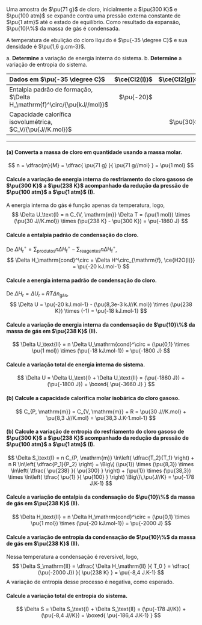 Uma amostra de $\pu{71 g}$ de cloro, inicialmente a $\pu{300 K}$ e $\pu{100 atm}$ se expande contra uma pressão externa constante de $\pu{1 atm}$ até o estado de equilíbrio. Como resultado da expansão, $\pu{10}\%$ da massa de gás é condensada.

A temperatura de ebulição do cloro líquido é $\pu{-35 \degree C}$ e sua densidade é $\pu{1,6 g.cm-3}$.

a. **Determine** a variação de energia interna do sistema.
b. **Determine** a variação de entropia do sistema.

| Dados em $\pu{-35 \degree C}$                                           | $\ce{Cl2(l)}$ | $\ce{Cl2(g)}$ |
| :---------------------------------------------------------------------- | ------------: | ------------: |
| Entalpia padrão de formação, $\Delta H_\mathrm{f}^\circ/{\pu{kJ//mol}}$ |    $\pu{-20}$ |               |
| Capacidade calorífica isovolumétrica, $C_V/{\pu{J//K.mol}}$             |               |     $\pu{30}$ |

---

#### **(a)** Converta a massa de cloro em quantidade usando a massa molar.

$$
    n = \dfrac{m}{M} = \dfrac{ \pu{71 g} }{ \pu{71 g//mol} } = \pu{1 mol}
$$

#### Calcule a variação de energia interna do resfriamento do cloro gasoso de $\pu{300 K}$ a $\pu{238 K}$ acompanhado da redução da pressão de $\pu{100 atm}$ a $\pu{1 atm}$ (I).

A energia interna do gás é função apenas da temperatura, logo,
$$
    \Delta U_\text{I}
        = n C_{V, \mathrm{m}} \Delta T
        = (\pu{1 mol}) \times (\pu{30 J//K.mol}) \times (\pu{238 K} - \pu{300 K})
        = \pu{-1860 J}
$$

#### Calcule a entalpia padrão de condensação do cloro.

De $\Delta H_\mathrm{r}^\circ = \sum_\text{produtos} n \Delta H^\circ_\mathrm{f} - \sum_\text{reagentes} n \Delta H^\circ_\mathrm{f}$,
$$
   \Delta H_\mathrm{cond}^\circ 
        = \Delta H^\circ_{\mathrm{f}, \ce{H2O(l)}} 
        = \pu{-20 kJ.mol-1}
$$

#### Calcule a energia interna padrão de condensação do cloro.

De $\Delta H_\mathrm{r} = \Delta U_\mathrm{r} + RT\Delta n_\text{gás}$,
$$
    \Delta U
        = \pu{-20 kJ.mol-1} - (\pu{8,3e-3 kJ//K.mol}) \times (\pu{238 K}) \times (-1)
        = \pu{-18 kJ.mol-1}
$$

#### Calcule a variação de energia interna da condensação de $\pu{10}\%$ da massa de gás em $\pu{238 K}$ (II).

$$
    \Delta U_\text{II}
        = n \Delta U_\mathrm{cond}^\circ  
        =  (\pu{0,1} \times \pu{1 mol}) \times (\pu{-18 kJ.mol-1})
        = \pu{-1800 J}
$$

#### Calcule a variação total de energia interna do sistema.

$$
    \Delta U
        = \Delta U_\text{I} + \Delta U_\text{II}
        = (\pu{-1860 J}) + (\pu{-1800 J})
        = \boxed{ \pu{-3660 J} }
$$

#### **(b)** Calcule a capacidade calorífica molar isobárica do cloro gasoso.

$$
    C_{P, \mathrm{m}} 
        = C_{V, \mathrm{m}} + R
        = \pu{30 J//K.mol} + \pu{8,3 J//K.mol}
        = \pu{38,3 J.K-1.mol-1}
$$

#### **(b)** Calcule a variação de entropia do resfriamento do cloro gasoso de $\pu{300 K}$ a $\pu{238 K}$ acompanhado da redução da pressão de $\pu{100 atm}$ a $\pu{1 atm}$ (I).

$$
    \Delta S_\text{I}
        = n C_{P, \mathrm{m}} \ln\left( \dfrac{T_2}{T_1} \right) 
            + n R \ln\left( \dfrac{P_1}{P_2} \right)
        =  \Big\{ (\pu{1}) \times (\pu{8,3}) \times \ln\left( \tfrac{ \pu{238} }{ \pu{300} } \right) 
            + (\pu{1}) \times (\pu{38,3}) \times \ln\left( \tfrac{ \pu{1} }{ \pu{100} } \right) \Big\}\,\pu{J//K}
        = \pu{-178 J.K-1}
$$

#### Calcule a variação de entalpia da condensação de $\pu{10}\%$ da massa de gás em $\pu{238 K}$ (II).

$$
    \Delta H_\text{II}
        = n \Delta H_\mathrm{cond}^\circ  
        =  (\pu{0,1} \times \pu{1 mol}) \times (\pu{-20 kJ.mol-1})
        = \pu{-2000 J}
$$

#### Calcule a variação de entropia da condensação de $\pu{10}\%$ da massa de gás em $\pu{238 K}$ (II).

Nessa temperatura a condensação é reversível, logo,
$$
    \Delta S_\mathrm{II}
        = \dfrac{ \Delta H_\mathrm{II} }{ T_0 }
        = \dfrac{ (\pu{-2000 J}) }{ \pu{238 K} }
        = \pu{-8,4 J.K-1}
$$
A variação de entropia desse processo é negativa, como esperado.

#### Calcule a variação total de entropia do sistema.

$$
    \Delta S
        = \Delta S_\text{I} + \Delta S_\text{II}
        = (\pu{-178 J//K}) + (\pu{-8,4 J//K})
        = \boxed{ \pu{-186,4 J.K-1} }
$$

